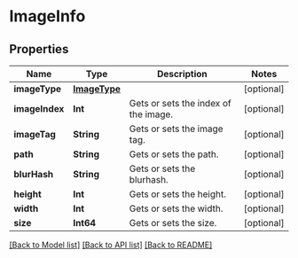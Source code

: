 # ImageInfo

## Properties
Name | Type | Description | Notes
------------ | ------------- | ------------- | -------------
**imageType** | [**ImageType**](ImageType.md) |  | [optional] 
**imageIndex** | **Int** | Gets or sets the index of the image. | [optional] 
**imageTag** | **String** | Gets or sets the image tag. | [optional] 
**path** | **String** | Gets or sets the path. | [optional] 
**blurHash** | **String** | Gets or sets the blurhash. | [optional] 
**height** | **Int** | Gets or sets the height. | [optional] 
**width** | **Int** | Gets or sets the width. | [optional] 
**size** | **Int64** | Gets or sets the size. | [optional] 

[[Back to Model list]](../README.md#documentation-for-models) [[Back to API list]](../README.md#documentation-for-api-endpoints) [[Back to README]](../README.md)


